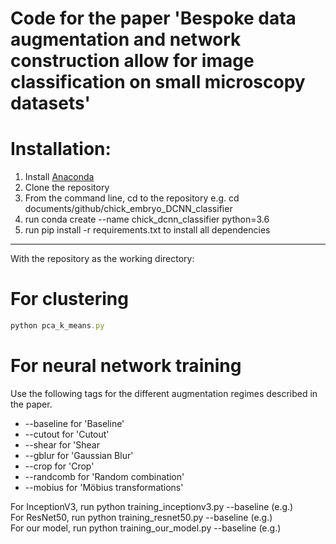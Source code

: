 # Code for the paper 'Bespoke data augmentation and network construction allow for image classification on small microscopy datasets'

# Installation:

1. Install [Anaconda](https://docs.anaconda.com/anaconda/install/index.html)
2. Clone the repository
3. From the command line, cd to the repository e.g. cd documents/github/chick_embryo_DCNN_classifier
4. run conda create --name chick_dcnn_classifier python=3.6
5. run pip install -r requirements.txt to install all dependencies

---
With the repository as the working directory:

# For clustering


```rb
python pca_k_means.py
```





# For neural network training

Use the following tags for the different augmentation regimes described in the paper.


*   --baseline for 'Baseline' 
*   --cutout for 'Cutout'
*   --shear for 'Shear
*   --gblur for 'Gaussian Blur'
*   --crop for 'Crop'
*   --randcomb for 'Random combination'
*   --mobius for 'Möbius transformations'


For InceptionV3, run python training_inceptionv3.py --baseline (e.g.)\
For ResNet50, run python training_resnet50.py --baseline (e.g.)\
For our model, run python training_our_model.py --baseline (e.g.)






